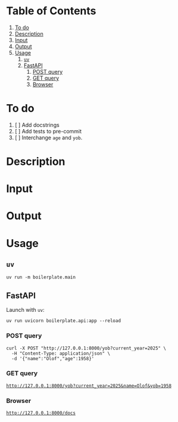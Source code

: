 
# Table of Contents

1.  [To do](#org72ed5e2)
2.  [Description](#orgf088149)
3.  [Input](#orgc025973)
4.  [Output](#org328692d)
5.  [Usage](#org2f7cfd9)
    1.  [`uv`](#orgfcfe7db)
    2.  [FastAPI](#org2e766a4)
        1.  [POST query](#orgfbad250)
        2.  [GET query](#org75d51cb)
        3.  [Browser](#org5c27e34)



<a id="org72ed5e2"></a>

# To do

1.  [ ] Add docstrings
2.  [ ] Add tests to pre-commit
3.  [ ] Interchange `age` and `yob`.


<a id="orgf088149"></a>

# Description


<a id="orgc025973"></a>

# Input


<a id="org328692d"></a>

# Output


<a id="org2f7cfd9"></a>

# Usage


<a id="orgfcfe7db"></a>

## `uv`

    uv run -m boilerplate.main


<a id="org2e766a4"></a>

## FastAPI

Launch with `uv`:

    uv run uvicorn boilerplate.api:app --reload


<a id="orgfbad250"></a>

### POST query

    curl -X POST "http://127.0.0.1:8000/yob?current_year=2025" \
      -H "Content-Type: application/json" \
      -d '{"name":"Olof","age":1958}'


<a id="org75d51cb"></a>

### GET query

[`http://127.0.0.1:8000/yob?current_year=2025&name=Olof&yob=1958`](http://127.0.0.1:8000/yob?current_year=2025&name=Olof&yob=1958)


<a id="org5c27e34"></a>

### Browser

[`http://127.0.0.1:8000/docs`](http://127.0.0.1:8000/docs)

